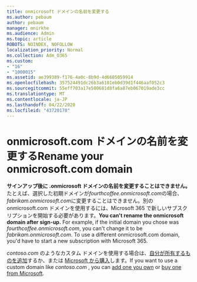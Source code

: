 ```yaml
---
title: onmicrosoft ドメインの名前を変更する
ms.author: pebaum
author: pebaum
manager: mnirkhe
ms.audience: Admin
ms.topic: article
ROBOTS: NOINDEX, NOFOLLOW
localization_priority: Normal
ms.collection: Adm_O365
ms.custom:
- "16"
- "1000015"
ms.assetid: ae399389-f176-4a0c-8b9d-4d6605059914
ms.openlocfilehash: 357524491dc26b3a6101eb0d39d1f446aaf052c3
ms.sourcegitcommit: 55eff703a17e500681d8fa6a87eb067019ade3cc
ms.translationtype: MT
ms.contentlocale: ja-JP
ms.lasthandoff: 04/22/2020
ms.locfileid: "43720178"
---
```

# <a name="rename-your-onmicrosoftcom-domain"></a><span data-ttu-id="ad6c7-102">onmicrosoft.com ドメインの名前を変更する</span><span class="sxs-lookup"><span data-stu-id="ad6c7-102">Rename your onmicrosoft.com domain</span></span>

 <span data-ttu-id="ad6c7-p101">**サインアップ後に .onmicrosoft ドメインの名前を変更することはできません。** たとえば、選択した初期ドメインが*fourthcoffee.onmicrosoft.com*の場合、 *fabrikam.onmicrosoft.com*に変更することはできません。別の onmicrosoft.com ドメインを使用するには、Microsoft 365 で新しいサブスクリプションを開始する必要があります。</span><span class="sxs-lookup"><span data-stu-id="ad6c7-p101">**You can't rename the onmicrosoft domain after sign-up.** For example, if the initial domain you chose was  *fourthcoffee.onmicrosoft.com*, you can't change it to be  *fabrikam.onmicrosoft.com*. To use a different onmicrosoft.com domain, you'd have to start a new subscription with Microsoft 365.</span></span>
  
<span data-ttu-id="ad6c7-106">*contoso.com* のようなカスタム ドメインを使用する場合は、[自分が所有するものを追加](https://docs.microsoft.com/office365/admin/setup/add-domain)するか、または [Microsoft から購入](https://docs.microsoft.com/office365/admin/get-help-with-domains/buy-a-domain-name)します。</span><span class="sxs-lookup"><span data-stu-id="ad6c7-106">If you want to use a custom domain like  *contoso.com*  , you can [add one you own](https://docs.microsoft.com/office365/admin/setup/add-domain) or [buy one from Microsoft](https://docs.microsoft.com/office365/admin/get-help-with-domains/buy-a-domain-name).</span></span>
  